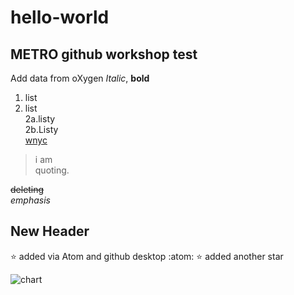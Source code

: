 # hello-world
## METRO github workshop test
Add data from oXygen
_Italic_, **bold**
1. list
2. list  
  2a.listy  
  2b.Listy  
[wnyc](http://wnyc.org)  

> i am  
> quoting.   

<del>deleting</del>  
<em>emphasis</em>  
<h2>New Header</h2>  

:star: added via Atom and github desktop :atom:
:star: added another star

![chart](http://www.plantuml.com/plantuml/png/SoWkIImgAStDuKfCAYufIamkKKZEIImkLb024gabIbofUIMP9PKAIfbvG9L0Tc99PdwU8Gvn8oKkg3u5NTqQEtHTgBAOUXrIyrA0JW40)
